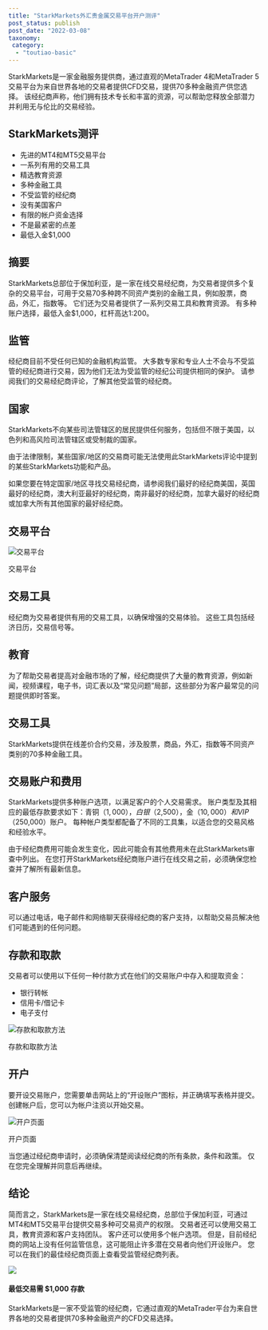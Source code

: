 ```yaml
---
title: "StarkMarkets外汇贵金属交易平台开户测评"
post_status: publish
post_date: "2022-03-08"
taxonomy:
 category: 
  - "toutiao-basic"
---
```


StarkMarkets是一家金融服务提供商，通过直观的MetaTrader 4和MetaTrader 5交易平台为来自世界各地的交易者提供CFD交易，提供70多种金融资产供您选择。 该经纪商声称，他们拥有技术专长和丰富的资源，可以帮助您释放全部潜力并利用无与伦比的交易经验。

## StarkMarkets测评
- 先进的MT4和MT5交易平台
- 一系列有用的交易工具
- 精选教育资源
- 多种金融工具
- 不受监管的经纪商
- 没有美国客户
- 有限的帐户资金选择
- 不是最紧密的点差
- 最低入金$1,000


## 摘要

StarkMarkets总部位于保加利亚，是一家在线交易经纪商，为交易者提供多个复杂的交易平台，可用于交易70多种跨不同资产类别的金融工具，例如股票，商品，外汇，指数等。 它们还为交易者提供了一系列交易工具和教育资源。 有多种账户选择，最低入金$1,000，杠杆高达1:200。

## 监管

经纪商目前不受任何已知的金融机构监管。 大多数专家和专业人士不会与不受监管的经纪商进行交易，因为他们无法为受监管的经纪公司提供相同的保护。 请参阅我们的交易经纪商评论，了解其他受监管的经纪商。

## 国家

StarkMarkets不向某些司法管辖区的居民提供任何服务，包括但不限于美国，以色列和高风险司法管辖区或受制裁的国家。

由于法律限制，某些国家/地区的交易商可能无法使用此StarkMarkets评论中提到的某些StarkMarkets功能和产品。

如果您要在特定国家/地区寻找交易经纪商，请参阅我们最好的经纪商美国，英国最好的经纪商，澳大利亚最好的经纪商，南非最好的经纪商，加拿大最好的经纪商或加拿大所有其他国家的最好经纪商。

## 交易平台

![交易平台](https://cdn.fendou.la/funstoutiao/2020/12/Starkmarkets-Review-Trading-Platform.jpg "交易平台")

交易平台

## 交易工具

经纪商为交易者提供有用的交易工具，以确保增强的交易体验。 这些工具包括经济日历，交易信号等。

## 教育

为了帮助交易者提高对金融市场的了解，经纪商提供了大量的教育资源，例如新闻，视频课程，电子书，词汇表以及“常见问题”局部，这些部分为客户最常见的问题提供即时答案。

## 交易工具

StarkMarkets提供在线差价合约交易，涉及股票，商品，外汇，指数等不同资产类别的70多种金融工具。

## 交易账户和费用

StarkMarkets提供多种账户选项，以满足客户的个人交易需求。 账户类型及其相应的最低存款要求如下：青铜（$1,000），白银（$2,500），金（$10,000）和VIP（$250,000）账户。 每种帐户类型都配备了不同的工具集，以适合您的交易风格和经验水平。

由于经纪商费用可能会发生变化，因此可能会有其他费用未在此StarkMarkets审查中列出。 在您打开StarkMarkets经纪商账户进行在线交易之前，必须确保您检查并了解所有最新信息。

## 客户服务

可以通过电话，电子邮件和网络聊天获得经纪商的客户支持，以帮助交易员解决他们可能遇到的任何问题。

## 存款和取款

交易者可以使用以下任何一种付款方式在他们的交易账户中存入和提取资金：
- 银行转帐
- 信用卡/借记卡
- 电子支付

![存款和取款方法](https://cdn.fendou.la/funstoutiao/2020/12/Starkmarkets-Review-Deposit-And-Withdrawal-Methods.jpg "存款和取款方法")

存款和取款方法

## 开户

要开设交易账户，您需要单击网站上的“开设账户”图标，并正确填写表格并提交。 创建帐户后，您可以为帐户注资以开始交易。

![开户页面](https://cdn.fendou.la/funstoutiao/2020/12/Starkmarkets-Review-Account-Opening-Page-546x1024.jpg "开户页面")

开户页面

当您通过经纪商申请时，必须确保清楚阅读经纪商的所有条款，条件和政策。 仅在您完全理解并同意后再继续。

## 结论

简而言之，StarkMarkets是一家在线交易经纪商，总部位于保加利亚，可通过MT4和MT5交易平台提供交易多种可交易资产的权限。 交易者还可以使用交易工具，教育资源和客户支持团队。 客户还可以使用多个帐户选项。 但是，目前经纪商的网站上没有任何监管信息，这可能阻止许多潜在交易者向他们开设账户。 您可以在我们的最佳经纪商页面上查看受监管经纪商列表。

![](https://cdn.fendou.la/funstoutiao/2020/12/StarkMarkets-Logo.png)

#### 最低交易需 $1,000 存款

StarkMarkets是一家不受监管的经纪商，它通过直观的MetaTrader平台为来自世界各地的交易者提供70多种金融资产的CFD交易选择。
